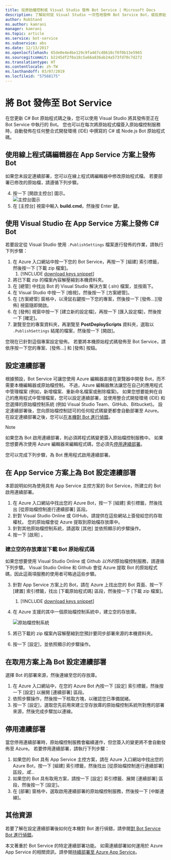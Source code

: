 ```yaml
---
title: 從原始檔控制或 Visual Studio 發佈 Bot Service | Microsoft Docs
description: 了解如何從 Visual Studio 一次性地發佈 Bot Service Bot，或從原始檔控制持續發佈。
author: RobStand
ms.author: kamrani
manager: kamrani
ms.topic: article
ms.service: bot-service
ms.subservice: abs
ms.date: 12/13/2017
ms.openlocfilehash: 65de0e4e4be129c9fa467cd8610cf0f0b13e5965
ms.sourcegitcommit: b2245df2f0a18c5a66a836ab24a573fd70c7d272
ms.translationtype: HT
ms.contentlocale: zh-TW
ms.lasthandoff: 03/07/2019
ms.locfileid: "57568175"
---
```

# <a name="publish-a-bot-to-bot-service"></a>將 Bot 發佈至 Bot Service

在您更新 C# Bot 原始程式碼之後，您可以使用 Visual Studio 將其發佈至正在 Bot Service 中執行的 Bot。 您也可以在每次將原始程式檔簽入原始檔控制服務時，自動發佈在任何整合式開發環境 (IDE) 中撰寫的 C# 或 Node.js Bot 原始程式碼。


## <a name="publish-a-bot-on-app-service-plan-from-the-online-code-editor"></a>使用線上程式碼編輯器在 App Service 方案上發佈 Bot

如果您未設定連續部署，您可以在線上程式碼編輯器中修改原始程式檔。 若要部署已修改的原始檔，請遵循下列步驟。

4. 按一下 [開啟主控台] 圖示。  
    ![主控台圖示](~/media/azure-bot-service-console-icon.png)
2. 在 [主控台] 視窗中輸入 **build.cmd**，然後按 Enter 鍵。


## <a name="publish-c-bot-on-app-service-plan-from-visual-studio"></a>使用 Visual Studio 在 App Service 方案上發佈 C# Bot 

若要設定從 Visual Studio 使用 `.PublishSettings` 檔案進行發佈的作業，請執行下列步驟：

1. 在 Azure 入口網站中按一下您的 Bot Service，再按一下 [組建] 索引標籤，然後按一下 [下載 zip 檔案]。
    1. [!INCLUDE [download keys snippet](~/includes/snippet-abs-key-download.md)]
3. 將已下載 zip 的檔案內容解壓縮到本機資料夾。
4. 在 [總管] 中找出 Bot 的 Visual Studio 解決方案 (.sln) 檔案，並按兩下。
4. 在 Visual Studio 中按一下 [檢視]，然後按一下 [方案總管]。
5. 在 [方案總管] 窗格中，以滑鼠右鍵按一下您的專案，然後按一下 [發佈...][發佈] 視窗隨即開啟。 
6. 在 [發佈] 視窗中按一下 [建立新的設定檔]，再按一下 [匯入設定檔]，然後按一下 [確定]。
7. 瀏覽至您的專案資料夾，再瀏覽至 **PostDeployScripts** 資料夾，選取以 `.PublishSettings` 結尾的檔案，然後按一下 [開啟]。

您現在已針對這個專案設定發佈。 若要將本機原始程式碼發佈至 Bot Service，請依序按一下您的專案、[發佈...] 和 [發佈] 按鈕。 

## <a name="set-up-continuous-deployment"></a>設定連續部署

根據預設，Bot Service 可讓您使用 Azure 編輯器直接在瀏覽器中開發 Bot，而不需要本機編輯器或原始檔控制。 不過，Azure 編輯器無法讓您在自己的應用程式中管理檔案 (例如，新增檔案、重新命名檔案或刪除檔案)。 如果您想要能夠在自己的應用程式中管理檔案，您可以設定連續部署，並使用整合式開發環境 (IDE) 和您選擇的原始檔控制系統 (例如 Visual Studio Team、GitHub、Bitbucket)。 設定連續部署後，您向原始檔控制認可的任何程式碼變更都會自動部署至 Azure。 在設定連續部署之後，您可以[在本機對 Bot 進行偵錯](bot-service-debug-bot.md)。

> [!NOTE]
> 如果您為 Bot 啟用連續部署，則必須將程式碼變更簽入原始檔控制服務中。 如果您想要再次使用 Azure 編輯器來編輯程式碼，您必須先[停用連續部署](#disable-continuous-deployment)。

您可以完成下列步驟，為 Bot 應用程式啟用連續部署。

## <a name="set-up-continuous-deployment-for-a-bot-on-an-app-service-plan"></a>在 App Service 方案上為 Bot 設定連續部署

本節說明如何為使用具有 App Service 主控方案的 Bot Service，所建立的 Bot 啟用連續部署。

1. 在 Azure 入口網站中找出您的 Azure Bot，按一下 [組建] 索引標籤，然後找出 [從原始檔控制進行連續部署] 區段。
2. 針對 Visual Studio Online 或 GitHub，請提供在這些網站上簽發給您的存取權杖。 您的原始檔會從 Azure 提取到原始檔存放庫中。
3. 針對其他原始檔控制系統，請選取 [其他] 並依照顯示的步驟操作。 
3. 按一下 [啟用] 。  

### <a name="create-an-empty-repository-and-download-bot-source-code"></a>建立空的存放庫並下載 Bot 原始程式碼

如果您想要使用 Visual Studio Online 或 Github *以外的*原始檔控制服務，請遵循下列步驟。 Visual Studio Online 和 Github 會從 Azure 提取 Bot 的原始程式碼，因此這兩項服務的使用者可略過這些步驟。

3. 針對 App Service 方案上的 Bot，請在 Azure 上找出您的 Bot 頁面、按一下 [建置] 索引標籤，找出 [下載原始程式碼] 區段，然後按一下 [下載 zip 檔案]。
    1. [!INCLUDE [download keys snippet](~/includes/snippet-abs-key-download.md)]
1. 在 Azure 支援的其中一個原始檔控制系統中，建立空的存放庫。

    ![原始檔控制系統](~/media/continuous-integration-sourcecontrolsystem.png)

3. 將已下載的 zip 檔案內容解壓縮到您預計要同步部署來源的本機資料夾。
4. 按一下 [設定]，並依照顯示的步驟操作。 

## <a name="set-up-continuous-deployment-for-a-bot-on-a-consumption-plan"></a>在取用方案上為 Bot 設定連續部署 

選擇 Bot 的部署來源，然後連線至您的存放庫。 

1. 在 Azure 入口網站中，在您的 Azure Bot 內按一下 [設定] 索引標籤，然後按一下 [設定] 以展開 [連續部署] 區段。  
2. 依照步驟操作，然後按一下核取方塊，以確認您已準備就緒。 
3. 按一下 [設定]，選取您先前用來建立空存放庫的原始檔控制系統所對應的部署來源，然後完成步驟加以連線。   


## <a name="disable-continuous-deployment"></a>停用連續部署 

當您停用連續部署時，原始檔控制服務會繼續運作，但您簽入的變更將不會自動發佈至 Azure。 若要停用連續部署，請執行下列步驟：

1. 如果您的 Bot 具有 App Service 主控方案，請在 Azure 入口網站中找出您的 Azure Bot，按一下 [組建] 索引標籤，然後找出 [從原始檔控制進行連續部署] 區段，*或...* 
2. 如果您的 Bot 具有取用方案，請按一下 [設定] 索引標籤、展開 [連續部署] 區段，然後按一下 [設定]。
3. 在 [部署] 窗格中，選取啟用連續部署的原始檔控制服務，然後按一下 [中斷連線]。  


## <a name="additional-resources"></a>其他資源

若要了解在設定連續部署後如何在本機對 Bot 進行偵錯，請參閱[對 Bot Service Bot 進行偵錯](bot-service-debug-bot.md)。

本文著重於 Bot Service 的特定連續部署功能。 如需連續部署如何運用於 Azure App Service 的相關資訊，請參閱<a href="https://azure.microsoft.com/en-us/documentation/articles/app-service-continuous-deployment/" target="_blank">持續部署至 Azure App Service</a>。
